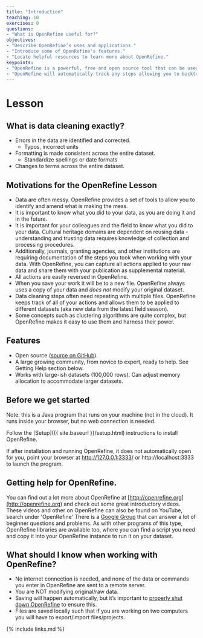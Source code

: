 ```yaml
---
title: "Introduction"
teaching: 10
exercises: 0
questions:
- "What is OpenRefine useful for?"
objectives:
- "Describe OpenRefine’s uses and applications."
- "Introduce some of OpenRefine's features."
- "Locate helpful resources to learn more about OpenRefine."
keypoints:
- "OpenRefine is a powerful, free and open source tool that can be used for data cleaning."
- "OpenRefine will automatically track any steps allowing you to backtrack as needed and providing a record of all work done"
---
```


# Lesson

## What is data cleaning exactly?

* Errors in the data are identified and corrected.
  * Typos, incorrect units
* Formatting is made consistent across the entire dataset.
  * Standardize spellings or date formats
* Changes to terms across the entire dataset.


## Motivations for the OpenRefine Lesson

* Data are often messy. OpenRefine provides a set of tools to allow you to identify and amend what is making the mess.
* It is important to know what you did to your data, as you are doing it and in the future.
*  It is important for your colleagues and the field to know what you did to your data. Cultural heritage domains are dependent on reusing data - understanding and trusting data requires knowledge of collection and processing procedures.
* Additionally, journals, granting agencies, and other institutions are requiring documentation of the steps you took when working with your data. With OpenRefine, you can capture all actions applied to your raw data and share them with your publication as supplemental material.
* All actions are easily reversed in OpenRefine.
* When you save your work it will be to a new file. OpenRefine always uses a copy of your data and _does not_ modify your original dataset.
* Data cleaning steps often need repeating with multiple files. OpenRefine keeps track of all of your actions and allows them to be applied to different datasets (aka new data from the latest field season).
* Some concepts such as clustering algorithms are quite complex, but OpenRefine makes it easy to use them and harness their power.

## Features

* Open source ([source on GitHub](https://github.com/OpenRefine/OpenRefine)).
* A large growing community, from novice to expert, ready to help. See Getting
  Help section below.
* Works with large-ish datasets (100,000 rows). Can adjust memory allocation to
  accommodate larger datasets.

## Before we get started

Note: this is a Java program that runs on your machine (not in the cloud). It runs inside your browser, but no web connection is needed.

Follow the [Setup]({{ site.baseurl }}/setup.html) instructions to install OpenRefine.

If after installation and running OpenRefine, it does not automatically open for you, point your browser at http://127.0.0.1:3333/ or http://localhost:3333 to launch the program.


## Getting help for OpenRefine.

You can find out a lot more about OpenRefine at [http://openrefine.org](http://openrefine.org) and check out some great introductory videos. These videos and other on OpenRefine can also be found on YouTube, search under 'OpenRefine' There is a [Google Group](https://groups.google.com/forum/?hl=en#!forum/openrefine) that can answer a lot of beginner questions and problems. As with other programs of this type, OpenRefine libraries are available too, where you can find a script you need and copy it into your OpenRefine instance to run it on your dataset.

## What should I know when working with OpenRefine?

* No internet connection is needed, and none of the data or commands you enter in OpenRefine are sent to a remote server.
* You are NOT modifying original/raw data.
* Saving will happen automatically, but it’s important to [properly shut down OpenRefine](https://github.com/OpenRefine/OpenRefine/wiki/Installation-Instructions) to ensure this.
* Files are saved locally such that if you are working on two computers you will have to export/import files/projects.

{% include links.md %}
